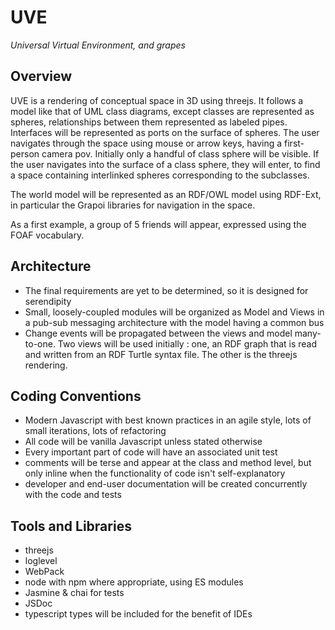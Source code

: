 # UVE

*Universal Virtual Environment, and grapes*

## Overview

UVE is a rendering of conceptual space in 3D using threejs. It follows a model like that of UML class diagrams, except classes are represented as spheres, relationships between them represented as labeled pipes. Interfaces will be represented as ports on the surface of spheres. The user navigates through the space using mouse or arrow keys, having a first-person camera pov. Initially only a handful of class sphere will be visible. If the user navigates into the surface of a class sphere, they will enter, to find a space containing interlinked spheres corresponding to the subclasses.

The world model will be represented as an RDF/OWL model using RDF-Ext, in particular the Grapoi libraries for navigation in the space.

As a first example, a group of 5 friends will appear, expressed using the FOAF vocabulary.

## Architecture

* The final requirements are yet to be determined, so it is designed for serendipity
* Small, loosely-coupled modules will be organized as Model and Views in a pub-sub messaging architecture with the model having a common bus
* Change events will be propagated between the views and model many-to-one. Two views will be used initially : one, an RDF graph that is read and written from an RDF Turtle syntax file. The other is the threejs rendering.

## Coding Conventions

* Modern Javascript with best known practices in an agile style, lots of small iterations, lots of refactoring
* All code will be vanilla Javascript unless stated otherwise
* Every important part of code will have an associated unit test
* comments will be terse and appear at the class and method level, but only inline when the functionality of code isn't self-explanatory
* developer and end-user documentation will be created concurrently with the code and tests

## Tools and Libraries

* threejs
* loglevel
* WebPack
* node with npm where appropriate, using ES modules
* Jasmine & chai for tests
* JSDoc
* typescript types will be included for the benefit of IDEs
